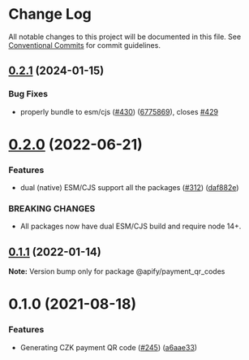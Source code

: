 # Change Log

All notable changes to this project will be documented in this file.
See [Conventional Commits](https://conventionalcommits.org) for commit guidelines.

## [0.2.1](https://github.com/apify/apify-shared-js/compare/@apify/payment_qr_codes@0.2.0...@apify/payment_qr_codes@0.2.1) (2024-01-15)


### Bug Fixes

* properly bundle to esm/cjs ([#430](https://github.com/apify/apify-shared-js/issues/430)) ([6775869](https://github.com/apify/apify-shared-js/commit/6775869d97d9006156a118044a66c4c0b644cb1f)), closes [#429](https://github.com/apify/apify-shared-js/issues/429)





# [0.2.0](https://github.com/apify/apify-shared-js/compare/@apify/payment_qr_codes@0.1.1...@apify/payment_qr_codes@0.2.0) (2022-06-21)


### Features

* dual (native) ESM/CJS support all the packages ([#312](https://github.com/apify/apify-shared-js/issues/312)) ([daf882e](https://github.com/apify/apify-shared-js/commit/daf882ecdb3ff5b75975b92fc3528802a53bc736))


### BREAKING CHANGES

* All packages now have dual ESM/CJS build and require node 14+.





## [0.1.1](https://github.com/apify/apify-shared-js/compare/@apify/payment_qr_codes@0.1.0...@apify/payment_qr_codes@0.1.1) (2022-01-14)

**Note:** Version bump only for package @apify/payment_qr_codes





# 0.1.0 (2021-08-18)


### Features

* Generating CZK payment QR code ([#245](https://github.com/apify/apify-shared-js/issues/245)) ([a6aae33](https://github.com/apify/apify-shared-js/commit/a6aae33dd893036967be7616cf797e9bd833237f))
